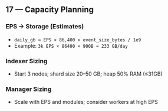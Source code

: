 ## 17 — Capacity Planning

### EPS → Storage (Estimates)
- `daily_gb ≈ EPS × 86,400 × event_size_bytes / 1e9`
- Example: `3k EPS × 86400 × 900B ≈ 233 GB/day`

### Indexer Sizing
- Start 3 nodes; shard size 20–50 GB; heap 50% RAM (≤31GB)

### Manager Sizing
- Scale with EPS and modules; consider workers at high EPS
